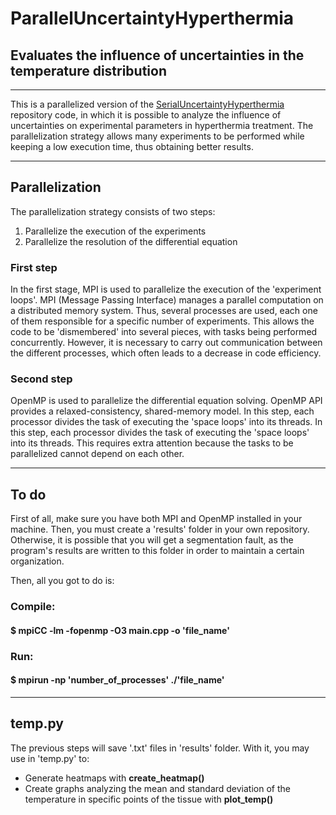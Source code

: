 # ParallelUncertaintyHyperthermia
## Evaluates the influence of uncertainties in the temperature distribution 
<hr/>
<p>This is a parallelized version of the <a href='https://github.com/antonioMarchese/SerialUncertaintyHipertermia'>SerialUncertaintyHyperthermia</a> repository code, in which it is possible to analyze the influence of uncertainties on experimental parameters in hyperthermia treatment. The parallelization strategy allows many experiments to be performed while keeping a low execution time, thus obtaining better results.</p>
<hr/>

## Parallelization
<p>The parallelization strategy consists of two steps:</p>
<ol>
  <li>Parallelize the execution of the experiments</li>
  <li>Parallelize the resolution of the differential equation</li>
</ol>

### First step
<p>In the first stage, MPI is used to parallelize the execution of the 'experiment loops'. MPI (Message Passing Interface) manages a parallel computation on a distributed memory system. Thus, several processes are used, each one of them responsible for a specific number of experiments. This allows the code to be 'dismembered' into several pieces, with tasks being performed concurrently. However, it is necessary to carry out communication between the different processes, which often leads to a decrease in code efficiency.</p>

### Second step
<p>OpenMP is used to parallelize the differential equation solving. OpenMP API provides a relaxed-consistency, shared-memory model. In this step, each processor divides the task of executing the 'space loops' into its threads. In this step, each processor divides the task of executing the 'space loops' into its threads. This requires extra attention because the tasks to be parallelized cannot depend on each other. </p>
<hr/>

## To do

<p>First of all, make sure you have both MPI and OpenMP installed in your machine. Then, you must create a 'results' folder in your own repository. Otherwise, it is possible that you will get a segmentation fault, as the program's results are written to this folder in order to maintain a certain organization.</p>
<p>Then, all you got to do is: </p>
<h3>Compile: </ h3>
<h4>$ mpiCC -lm -fopenmp -O3 main.cpp -o 'file_name' </h4>
<h3>Run: </ h3>
<h4>$ mpirun -np 'number_of_processes' ./'file_name' </h4>
<hr />

## temp.py
 
<p>The previous steps will save '.txt' files in 'results' folder. With it, you may use in 'temp.py' to: </p>
<ul>
   <li>Generate heatmaps with <strong>create_heatmap()</strong></li>
   <li>Create graphs analyzing the mean and standard deviation of the temperature in specific points of the tissue with <strong>plot_temp()</strong></li>
</ul>

